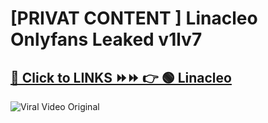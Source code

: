 
 # [PRIVAT CONTENT ] Linacleo Onlyfans Leaked v1lv7

## <h2><a href="https://clipsfans.com/Linacleo&ref=git">🔗 Click to LINKS ⏩⏩ 👉 🟢 Linacleo </a></h2>

<a href="https://clipsfans.com/Linacleo&ref=git" rel="nofollow" data-target="animated-image.originalLink"><img src="https://i.ibb.co.com/xMMVF88/686577567.gif" alt="Viral Video Original" style="max-width: 100%; display: inline-block;" data-target="animated-image.originalImage"></a>

